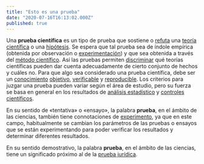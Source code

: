 ```yaml
---
title: "Esto es una prueba"
date: "2020-07-16T16:13:02.000Z"
published: true
---
```

Una **prueba científica** es un tipo de prueba que sostiene o [refuta](https://es.wikipedia.org/wiki/Refutaci%C3%B3n) una [teoría científica](https://es.wikipedia.org/wiki/Teor%C3%ADa_cient%C3%ADfica) o una [hipótesis](https://es.wikipedia.org/wiki/Hip%C3%B3tesis_(m%C3%A9todo_cient%C3%ADfico)). Se espera que tal prueba sea de índole empírica (obtenida por observación o [experimentación](https://es.wikipedia.org/wiki/Experimentaci%C3%B3n)) y que sea obtenida a través del [método científico](https://es.wikipedia.org/wiki/M%C3%A9todo_cient%C3%ADfico). Así las pruebas permiten [discriminar](https://es.wikipedia.org/wiki/Criterio_de_demarcaci%C3%B3n) qué teorías científicas pueden dar cuenta adecuadamente de cierto conjunto de hechos y cuáles no. Para que algo sea considerado una prueba científica, debe ser un [conocimiento](https://es.wikipedia.org/wiki/Dato) [objetivo](https://es.wikipedia.org/wiki/Objetividad), [verificable](https://es.wikipedia.org/wiki/Verificaci%C3%B3n) y [reproducible](https://es.wikipedia.org/wiki/Reproducibilidad). Los criterios para juzgar una prueba pueden variar según el área de estudio, pero su fuerza se basa en general en los resultados de [análisis estadístico](https://es.wikipedia.org/wiki/Estad%C3%ADstica) y [controles científicos](https://es.wikipedia.org/wiki/Control_(ciencia)).

  

En su sentido de «tentativa» o «ensayo», la palabra **prueba**, en el ámbito de las ciencias, también tiene connotaciones de [experimento](https://es.wikipedia.org/wiki/Experimento), ya que en este campo, habitualmente se cambian los parámetros de las pruebas o ensayos que se están experimentando para poder verificar los resultados y determinar diferentes resultados.

  

En su sentido demostrativo, la palabra **prueba**, en el ámbito de las ciencias, tiene un significado próximo al de la [prueba jurídica](https://es.wikipedia.org/wiki/Prueba_(derecho)).